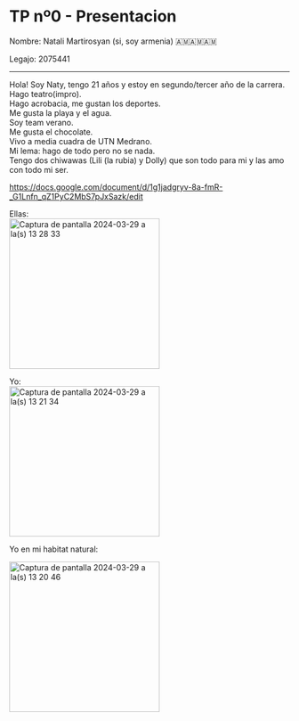 # TP nº0 - Presentacion

Nombre: Natali Martirosyan (si, soy armenia) 🇦🇲🇦🇲🇦🇲

Legajo: 2075441

---
Hola! Soy Naty, tengo 21 años y estoy en segundo/tercer año de la carrera.  
Hago teatro(impro).  
Hago acrobacia, me gustan los deportes.  
Me gusta la playa y el agua.  
Soy team verano.  
Me gusta el chocolate.   
Vivo a media cuadra de UTN Medrano.   
Mi lema: hago de todo pero no se nada.  
Tengo dos chiwawas (Lili (la rubia) y Dolly) que son todo para mi y las amo con todo mi ser.

https://docs.google.com/document/d/1g1jadgryv-8a-fmR-_G1Lnfn_qZ1PyC2MbS7pJxSazk/edit

Ellas:  
<img width="270" alt="Captura de pantalla 2024-03-29 a la(s) 13 28 33" src="https://github.com/pdepjm/2024-tp0-presentacion-NatyMartirosyan/assets/130265546/12e7134e-591f-4eac-b033-9b5979e69d0a">


Yo:      
<img width="270" alt="Captura de pantalla 2024-03-29 a la(s) 13 21 34" src="https://github.com/pdepjm/2024-tp0-presentacion-NatyMartirosyan/assets/130265546/0cc68438-fc26-409d-8104-3f7125025b2e">


Yo en mi habitat natural:

<img width="270" alt="Captura de pantalla 2024-03-29 a la(s) 13 20 46" src="https://github.com/pdepjm/2024-tp0-presentacion-NatyMartirosyan/assets/130265546/29282358-7830-4d49-bb4f-9ce9751b0ef8">
